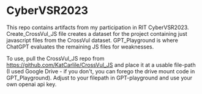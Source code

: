 # CyberVSR2023
This repo contains artifacts from my participation in RIT CyberVSR2023. Create_CrossVul_JS file creates a dataset for the project containing just javascript files from the CrossVul dataset. GPT_Playground is where ChatGPT evaluates the remaining JS files for weaknesses. 

To use, pull the CrossVul_JS repo from https://github.com/KatCarlile/CrossVul_JS and place it at a usable file-path (I used Google Drive - if you don't, you can forego the drive mount code in GPT_Playground). Adjust to your filepath in GPT-playground and use your own openai api key.  
